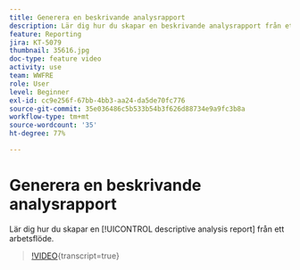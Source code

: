 ```yaml
---
title: Generera en beskrivande analysrapport
description: Lär dig hur du skapar en beskrivande analysrapport från ett arbetsflöde i Adobe Campaign Classic.
feature: Reporting
jira: KT-5079
thumbnail: 35616.jpg
doc-type: feature video
activity: use
team: WWFRE
role: User
level: Beginner
exl-id: cc9e256f-67bb-4bb3-aa24-da5de70fc776
source-git-commit: 35e036486c5b533b54b3f626d88734e9a9fc3b8a
workflow-type: tm+mt
source-wordcount: '35'
ht-degree: 77%

---
```


# Generera en beskrivande analysrapport

Lär dig hur du skapar en [!UICONTROL descriptive analysis report] från ett arbetsflöde.

>[!VIDEO](https://video.tv.adobe.com/v/35616?quality=12&learn=on){transcript=true}
